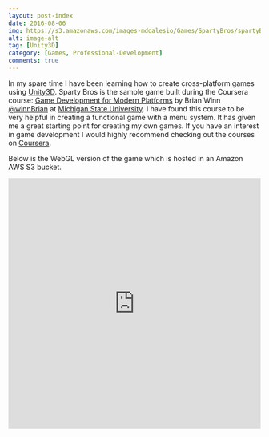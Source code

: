 ```yaml
---
layout: post-index
date: 2016-08-06
img: https://s3.amazonaws.com/images-mddalesio/Games/SpartyBros/spartyBros.PNG
alt: image-alt
tag: [Unity3D]
category: [Games, Professional-Development]
comments: true
---
```

In my spare time I have been learning how to create cross-platform games using [Unity3D](http://unity3d.com/). Sparty Bros is the
sample game built during the Coursera course: [Game Development for Modern Platforms](https://www.coursera.org/learn/gamedev-platforms) 
by Brian Winn <i class="fa fa-twitter" aria-hidden="true"></i>[@winnBrian](https://twitter.com/winnbrian) at [Michigan State University](https://msu.edu/). I have found this
course to be very helpful in creating a functional game with a menu system. It has given me a great starting point for creating my own games.
If you have an interest in game development I would highly recommend checking out the courses on [Coursera](https://www.coursera.org/specializations/game-development). 

Below is the WebGL version of the game which is hosted in an Amazon AWS S3 bucket. 

<style>
iframe[seamless]{
    background-color: transparent;
    border: 0px none transparent;
    padding: 0px;
    overflow: hidden;
}
</style>
<iframe src="https://s3.amazonaws.com/images-mddalesio/Games/SpartyBros/index.html" width="100%" height="500px" seamless="seamless"></iframe>